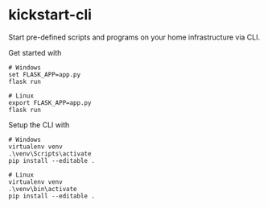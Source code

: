 # kickstart-cli
Start pre-defined scripts and programs on your home infrastructure via CLI.

Get started with
```shell
# Windows
set FLASK_APP=app.py
flask run

# Linux
export FLASK_APP=app.py
flask run
```

Setup the CLI with
```shell
# Windows
virtualenv venv
.\venv\Scripts\activate
pip install --editable .

# Linux
virtualenv venv
.\venv\bin\activate
pip install --editable .
```
